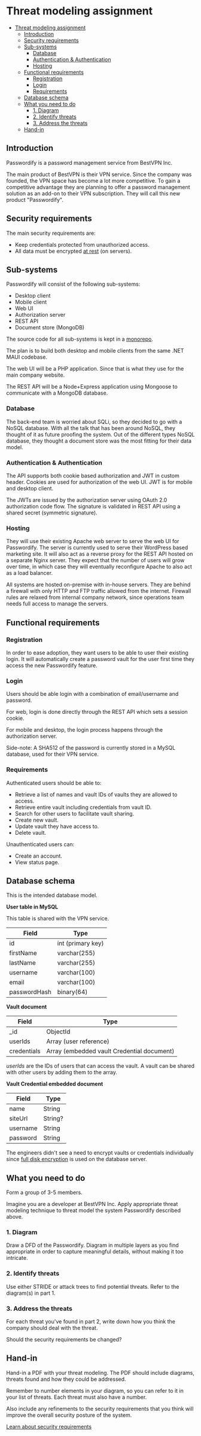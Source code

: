 # Threat modeling assignment

<!--toc:start-->

- [Threat modeling assignment](#threat-modeling-assignment)
  - [Introduction](#introduction)
  - [Security requirements](#security-requirements)
  - [Sub-systems](#sub-systems)
    - [Database](#database)
    - [Authentication & Authentication](#authentication-authentication)
    - [Hosting](#hosting)
  - [Functional requirements](#functional-requirements)
    - [Registration](#registration)
    - [Login](#login)
    - [Requirements](#requirements)
  - [Database schema](#database-schema)
  - [What you need to do](#what-you-need-to-do)
    - [1. Diagram](#1-diagram)
    - [2. Identify threats](#2-identify-threats)
    - [3. Address the threats](#3-address-the-threats)
  - [Hand-in](#hand-in)
  <!--toc:end-->

## Introduction

Passwordify is a password management service from BestVPN Inc.

The main product of BestVPN is their VPN service.
Since the company was founded, the VPN space has become a lot more competitive.
To gain a competitive advantage they are planning to offer a password
management solution as an add-on to their VPN subscription.
They will call this new product "Passwordify".

## Security requirements

The main security requirements are:

- Keep credentials protected from unauthorized access.
- All data must be encrypted [at rest](https://en.wikipedia.org/wiki/Data_at_rest) (on servers).

## Sub-systems

Passwordify will consist of the following sub-systems:

- Desktop client
- Mobile client
- Web UI
- Authorization server
- REST API
- Document store (MongoDB)

The source code for all sub-systems is kept in a
[monorepo](https://en.wikipedia.org/wiki/Monorepo).

The plan is to build both desktop and mobile clients from the same .NET MAUI
codebase.

The web UI will be a PHP application.
Since that is what they use for the main company website.

The REST API will be a Node+Express application using Mongoose to communicate
with a MongoDB database.

### Database

The back-end team is worried about SQLi, so they decided to go with a NoSQL
database.
With all the talk that has been around NoSQL, they thought of it as future
proofing the system.
Out of the different types NoSQL database, they thought a document store was
the most fitting for their data model.

### Authentication & Authentication

The API supports both cookie based authorization and JWT in custom header.
Cookies are used for authorization of the web UI.
JWT is for mobile and desktop client.

The JWTs are issued by the authorization server using OAuth 2.0 authorization
code flow.
The signature is validated in REST API using a shared secret (symmetric
signature).

### Hosting

They will use their existing Apache web server to serve the web UI for
Passwordify.
The server is currently used to serve their WordPress based marketing site.
It will also act as a reverse proxy for the REST API hosted on a separate Nginx
server.
They expect that the number of users will grow over time, in which case they
will eventually reconfigure Apache to also act as a load balancer.

All systems are hosted on-premise with in-house servers.
They are behind a firewall with only HTTP and FTP traffic allowed from the internet.
Firewall rules are relaxed from internal company network, since operations team
needs full access to manage the servers.

## Functional requirements

### Registration

In order to ease adoption, they want users to be able to user their existing
login.
It will automatically create a password vault for the user first time they
access the new Passwordify feature.

### Login

Users should be able login with a combination of email/username and password.

For web, login is done directly through the REST API which sets a session
cookie.

For mobile and desktop, the login process happens through the authorization
server.

Side-note: A SHA512 of the password is currently stored in a MySQL database,
used for their VPN service.

### Requirements

Authenticated users should be able to:

- Retrieve a list of names and vault IDs of vaults they are allowed to access.
- Retrieve entire vault including credentials from vault ID.
- Search for other users to facilitate vault sharing.
- Create new vault.
- Update vault they have access to.
- Delete vault.

Unauthenticated users can:

- Create an account.
- View status page.

## Database schema

This is the intended database model.

**User table in MySQL**

This table is shared with the VPN service.

| Field        | Type              |
| ------------ | ----------------- |
| id           | int (primary key) |
| firstName    | varchar(255)      |
| lastName     | varchar(255)      |
| username     | varchar(100)      |
| email        | varchar(100)      |
| passwordHash | binary(64)        |

**Vault document**

| Field       | Type                                       |
| ----------- | ------------------------------------------ |
| \_id        | ObjectId                                   |
| userIds     | Array (user reference)                     |
| credentials | Array (embedded vault Credential document) |

_userIds_ are the IDs of users that can access the vault.
A vault can be shared with other users by adding them to the array.

**Vault Credential embedded document**

| Field    | Type    |
| -------- | ------- |
| name     | String  |
| siteUrl  | String? |
| username | String  |
| password | String  |

The engineers didn't see a need to encrypt vaults or credentials individually
since [full disk encryption](https://en.wikipedia.org/wiki/Disk_encryption#Full_disk_encryption)
is used on the database server.

## What you need to do

Form a group of 3-5 members.

Imagine you are a developer at BestVPN Inc.
Apply appropriate threat modeling technique to threat model the system
Passwordify described above.

### 1. Diagram

Draw a DFD of the Passwordify.
Diagram in multiple layers as you find appropriate in order to capture
meaningful details, without making it too intricate.

### 2. Identify threats

Use either STRIDE or attack trees to find potential threats.
Refer to the diagram(s) in part 1.

### 3. Address the threats

For each threat you've found in part 2, write down how you think the company
should deal with the threat.

Should the security requirements be changed?

## Hand-in

Hand-in a PDF with your threat modeling.
The PDF should include diagrams, threats found and how they could be addressed.

Remember to number elements in your diagram, so you can refer to it in your
list of threats.
Each threat must also have a number.

Also include any refinements to the security requirements that you think will
improve the overall security posture of the system.

[Learn about security
requirements](https://www.synopsys.com/blogs/software-security/software-security-requirements.html)
